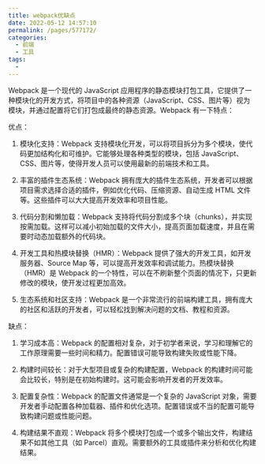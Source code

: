 ```yaml
---
title: webpack优缺点
date: 2022-05-12 14:57:10
permalink: /pages/577172/
categories:
  - 前端
  - 工具
tags:
  - 
---
```

Webpack 是一个现代的 JavaScript 应用程序的静态模块打包工具，它提供了一种模块化的开发方式，将项目中的各种资源（JavaScript、CSS、图片等）视为模块，并通过配置将它们打包成最终的静态资源。Webpack 有一下特点：

优点：
1. 模块化支持：Webpack 支持模块化开发，可以将项目拆分为多个模块，使代码更加结构化和可维护。它能够处理各种类型的模块，包括 JavaScript、CSS、图片等，使得开发人员可以使用最新的前端技术和工具。

2. 丰富的插件生态系统：Webpack 拥有庞大的插件生态系统，开发者可以根据项目需求选择合适的插件，例如优化代码、压缩资源、自动生成 HTML 文件等。这些插件可以大大提高开发效率和项目性能。

3. 代码分割和懒加载：Webpack 支持将代码分割成多个块（chunks），并实现按需加载。这样可以减小初始加载的文件大小，提高页面加载速度，并且在需要时动态加载额外的代码块。

4. 开发工具和热模块替换（HMR）：Webpack 提供了强大的开发工具，如开发服务器、Source Map 等，可以提高开发效率和调试能力。热模块替换（HMR）是 Webpack 的一个特性，可以在不刷新整个页面的情况下，只更新修改的模块，使开发过程更加高效。

5. 生态系统和社区支持：Webpack 是一个非常流行的前端构建工具，拥有庞大的社区和活跃的开发者，可以轻松找到解决问题的文档、教程和资源。

缺点：
1. 学习成本高：Webpack 的配置相对复杂，对于初学者来说，学习和理解它的工作原理需要一些时间和精力。配置错误可能导致构建失败或性能下降。

2. 构建时间较长：对于大型项目或复杂的构建配置，Webpack 的构建时间可能会比较长，特别是在初始构建时。这可能会影响开发者的开发效率。

3. 配置复杂性：Webpack 的配置文件通常是一个复杂的 JavaScript 对象，需要开发者手动配置各种加载器、插件和优化选项。配置错误或不当的配置可能导致构建问题或性能问题。

4. 构建结果不直观：Webpack 将多个模块打包成一个或多个输出文件，构建结果不如其他工具（如 Parcel）直观。需要额外的工具或插件来分析和优化构建结果。
